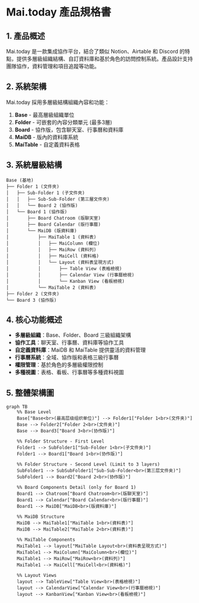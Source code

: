 # Mai.today 產品規格書

## 1. 產品概述

Mai.today 是一款集成協作平台，結合了類似 Notion、Airtable 和 Discord 的特點，提供多層級組織結構、自訂資料庫和基於角色的訪問控制系統。產品設計支持團隊協作，資料管理和項目追蹤等功能。

## 2. 系統架構

Mai.today 採用多層級結構組織內容和功能：

1. **Base** - 最高層級組織單位
2. **Folder** - 可嵌套的內容分類單元 (最多3層)
3. **Board** - 協作版，包含聊天室、行事曆和資料庫
4. **MaiDB** - 版內的資料庫系統
5. **MaiTable** - 自定義資料表格

## 3. 系統層級結構

```
Base (基地)
├── Folder 1 (文件夾)
│   ├── Sub-Folder 1 (子文件夾)
│   │   ├── Sub-Sub-Folder (第三層文件夾)
│   │   └── Board 2 (協作版)
│   └── Board 1 (協作版)
│       ├── Board Chatroom (版聊天室)
│       ├── Board Calendar (版行事曆)
│       └── MaiDB (版資料庫)
│           ├── MaiTable 1 (資料表)
│           │   ├── MaiColumn (欄位)
│           │   ├── MaiRow (資料列)
│           │   ├── MaiCell (資料格)
│           │   └── Layout (資料表呈現方式)
│           │       ├── Table View (表格檢視)
│           │       ├── Calendar View (行事曆檢視)
│           │       └── Kanban View (看板檢視)
│           └── MaiTable 2 (資料表)
├── Folder 2 (文件夾)
└── Board 3 (協作版)
```

## 4. 核心功能概述

- **多層級組織**：Base、Folder、Board 三級組織架構
- **協作工具**：聊天室、行事曆、資料庫等協作工具
- **自定義資料庫**：MaiDB 和 MaiTable 提供靈活的資料管理
- **行事曆系統**：全域、協作版和表格三級行事曆
- **權限管理**：基於角色的多層級權限控制
- **多種視圖**：表格、看板、行事曆等多種資料視圖

## 5. 整體架構圖

```mermaid
graph TB
    %% Base Level
    Base["Base<br>(最高层级组织单位)"] --> Folder1["Folder 1<br>(文件夹)"]
    Base --> Folder2["Folder 2<br>(文件夹)"]
    Base --> Board3["Board 3<br>(协作版)"]
    
    %% Folder Structure - First Level
    Folder1 --> SubFolder1["Sub-Folder 1<br>(子文件夹)"]
    Folder1 --> Board1["Board 1<br>(协作版)"]
    
    %% Folder Structure - Second Level (Limit to 3 layers)
    SubFolder1 --> SubSubFolder1["Sub-Sub-Folder<br>(第三层文件夹)"]
    SubFolder1 --> Board2["Board 2<br>(协作版)"]
    
    %% Board Components Detail (only for Board 1)
    Board1 --> Chatroom["Board Chatroom<br>(版聊天室)"]
    Board1 --> Calendar["Board Calendar<br>(版行事曆)"]
    Board1 --> MaiDB["MaiDB<br>(版資料庫)"]
    
    %% MaiDB Structure
    MaiDB --> MaiTable1["MaiTable 1<br>(資料表)"]
    MaiDB --> MaiTable2["MaiTable 2<br>(資料表)"]
    
    %% MaiTable Components
    MaiTable1 --> layout["MaiTable Layout<br>(資料表呈現方式)"]
    MaiTable1 --> MaiColumn["MaiColumn<br>(欄位)"]
    MaiTable1 --> MaiRow["MaiRow<br>(資料列)"]
    MaiTable1 --> MaiCell["MaiCell<br>(資料格)"]
    
    %% Layout Views
    layout --> TableView["Table View<br>(表格檢視)"]
    layout --> CalendarView["Calendar View<br>(行事曆檢視)"]
    layout --> KanbanView["Kanban View<br>(看板檢視)"]
```
